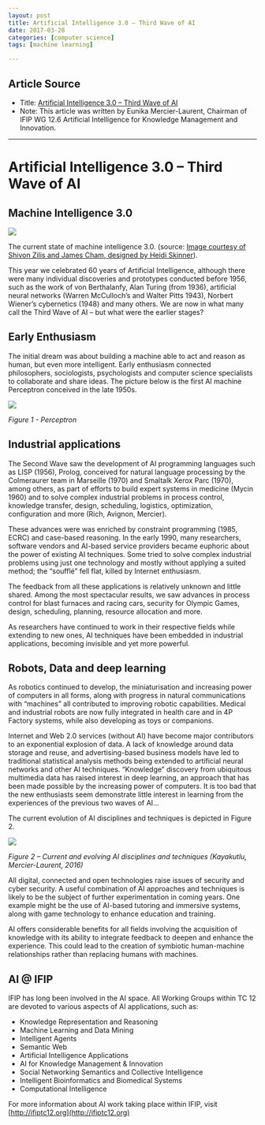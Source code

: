 ```yaml
---
layout: post
title: Artificial Intelligence 3.0 – Third Wave of AI
date: 2017-03-28
categories: [computer science]
tags: [machine learning]

---
```


## Article Source
* Title: [Artificial Intelligence 3.0 – Third Wave of AI](http://www.ifipnews.org/artificial-intelligence-3-0-third-wave-ai/)
* Note: This article was written by Eunika Mercier-Laurent, Chairman of IFIP WG 12.6 Artificial Intelligence for Knowledge Management and Innovation.


---



Artificial Intelligence 3.0 – Third Wave of AI 
==============

## Machine Intelligence 3.0

[![](http://sungsoo.github.com/images/machine-intelligence-3.jpg)](http://sungsoo.github.com/images/machine-intelligence-3.jpg)

The current state of machine intelligence 3.0. (source: [Image courtesy of Shivon Zilis and James Cham, designed by Heidi Skinner](http://www.shivonzilis.com/)).

This year we celebrated 60 years of Artificial Intelligence, although there were many individual discoveries and prototypes conducted before 1956, such as the work of von Berthalanfy, Alan Turing (from 1936), artificial neural networks (Warren McCulloch’s and Walter Pitts 1943), Norbert Wiener’s cybernetics (1948) and many others. We are now in what many call the Third Wave of AI – but what were the earlier stages?

## Early Enthusiasm

The initial dream was about building a machine able to act and reason as human, but even more intelligent. Early enthusiasm connected philosophers, sociologists, psychologists and computer science specialists to collaborate and share ideas.  The picture below is the first AI machine Perceptron conceived in the late 1950s.

![](http://www.ifipnews.org/wp-content/uploads/2016/12/Perceptron.jpg)

*Figure 1 - Perceptron*

## Industrial applications

The Second Wave saw the development of AI programming languages such as LISP (1956), Prolog, conceived for natural language processing by the Colmeraurer team in Marseille (1970) and Smaltalk Xerox Parc (1970), among others, as part of efforts to build expert systems in medicine (Mycin 1960) and to solve complex industrial problems in process control, knowledge transfer, design, scheduling, logistics, optimization, configuration and more (Rich, Avignon, Mercier).

These advances were was enriched by constraint programming (1985, ECRC) and case-based reasoning.  In the early 1990, many researchers, software vendors and AI-based service providers became euphoric about the power of existing AI techniques. Some tried to solve complex industrial problems using just one technology and mostly without applying a suited method; the “soufflé” fell flat, killed by Internet enthusiasm.

The feedback from all these applications is relatively unknown and little shared. Among the most spectacular results, we saw advances in process control for blast furnaces and racing cars, security for Olympic Games, design, scheduling, planning, resource allocation and more.

As researchers have continued to work in their respective fields while extending to new ones, AI techniques have been embedded in industrial applications, becoming invisible and yet more powerful.
 

## Robots, Data and deep learning

As robotics continued to develop, the miniaturisation and increasing power of computers in all forms, along with progress in natural communications with “machines” all contributed to improving robotic capabilities. Medical and industrial robots are now fully integrated in health care and in 4P Factory systems, while also developing as toys or companions.

Internet and Web 2.0 services (without AI) have become major contributors to an exponential explosion of data. A lack of knowledge around data storage and reuse, and advertising-based business models have led to traditional statistical analysis methods being extended to artificial neural networks and other AI techniques. “Knowledge” discovery from ubiquitous multimedia data has raised interest in deep learning, an approach that has been made possible by the increasing power of computers. It is too bad that the new enthusiasts seem demonstrate little interest in learning from the experiences of the previous two waves of AI…

The current evolution of AI disciplines and techniques is depicted in Figure 2.
 

![](http://www.ifipnews.org/wp-content/uploads/2016/12/AI-evolving-disciplines.jpg)

*Figure 2 – Current and evolving AI disciplines and techniques (Kayakutlu, Mercier-Laurent, 2016)*

All digital, connected and open technologies raise issues of security and cyber security. A useful combination of AI approaches and techniques is likely to be the subject of further experimentation in coming years. One example might be the use of AI-based tutoring and immersive systems, along with game technology to enhance education and training.

AI offers considerable benefits for all fields involving the acquisition of knowledge with its ability to integrate feedback to deepen and enhance the experience. This could lead to the creation of symbiotic human-machine relationships rather than replacing humans with machines.

## AI @ IFIP

IFIP has long been involved in the AI space. All Working Groups within TC 12 are devoted to various aspects of AI applications, such as:

* Knowledge Representation and Reasoning
* Machine Learning and Data Mining
* Intelligent Agents
* Semantic Web
* Artificial Intelligence Applications
* AI for Knowledge Management & Innovation
* Social Networking Semantics and Collective Intelligence
* Intelligent Bioinformatics and Biomedical Systems
* Computational Intelligence

For more information about AI work taking place within IFIP, visit [http://ifiptc12.org](http://ifiptc12.org)

